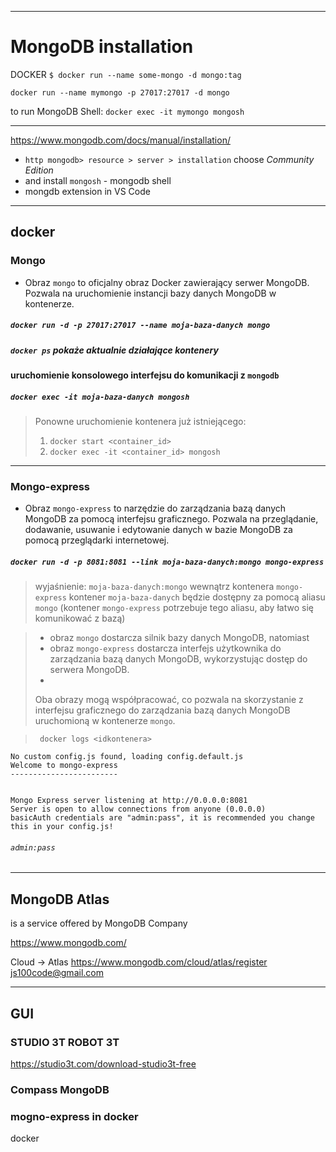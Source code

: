 

----
# MongoDB installation

DOCKER
`$ docker run --name some-mongo -d mongo:tag`

`docker run --name mymongo -p 27017:27017 -d mongo`

to run MongoDB Shell:
`docker exec -it mymongo mongosh`


----

https://www.mongodb.com/docs/manual/installation/

- `http mongodb> resource > server > installation` choose *Community Edition*
- and install `mongosh` - mongodb shell
- mongdb extension in VS Code


------------
## docker
### Mongo
- Obraz `mongo` to oficjalny obraz Docker zawierający serwer MongoDB. Pozwala na uruchomienie instancji bazy danych MongoDB w kontenerze.
##### `docker run -d -p 27017:27017 --name moja-baza-danych mongo`

##### `docker ps` pokaże aktualnie działające kontenery

#### uruchomienie konsolowego interfejsu do komunikacji z `mongodb`
##### `docker exec -it moja-baza-danych mongosh`

> Ponowne uruchomienie kontenera już istniejącego:
>   1. `docker start <container_id>`
>   2. `docker exec -it <container_id> mongosh`



--------------
### Mongo-express
- Obraz `mongo-express` to narzędzie do zarządzania bazą danych MongoDB za pomocą interfejsu graficznego. Pozwala na przeglądanie, dodawanie, usuwanie i edytowanie danych w bazie MongoDB za pomocą przeglądarki internetowej.
##### `docker run -d -p 8081:8081 --link moja-baza-danych:mongo mongo-express`
> wyjaśnienie: `moja-baza-danych:mongo`
> wewnątrz kontenera `mongo-express`  kontener `moja-baza-danych` będzie dostępny za pomocą aliasu `mongo` (kontener `mongo-express`  potrzebuje tego aliasu, aby łatwo się komunikować z bazą)


> - obraz `mongo` dostarcza silnik bazy danych MongoDB, natomiast 
> - obraz `mongo-express` dostarcza interfejs użytkownika do zarządzania bazą danych MongoDB, wykorzystując dostęp do serwera MongoDB. 
> - 
> Oba obrazy mogą współpracować, co pozwala na skorzystanie z interfejsu graficznego do zarządzania bazą danych MongoDB uruchomioną w kontenerze `mongo`.


> ` docker logs <idkontenera>`
```
No custom config.js found, loading config.default.js
Welcome to mongo-express
------------------------


Mongo Express server listening at http://0.0.0.0:8081
Server is open to allow connections from anyone (0.0.0.0)
basicAuth credentials are "admin:pass", it is recommended you change this in your config.js!
```

###### `admin:pass`

---
## MongoDB Atlas
is a service offered by MongoDB Company

https://www.mongodb.com/

Cloud -> Atlas
https://www.mongodb.com/cloud/atlas/register
js100code@gmail.com

----
## GUI
### STUDIO 3T ROBOT 3T
https://studio3t.com/download-studio3t-free

### Compass MongoDB

### mogno-express in docker
docker








